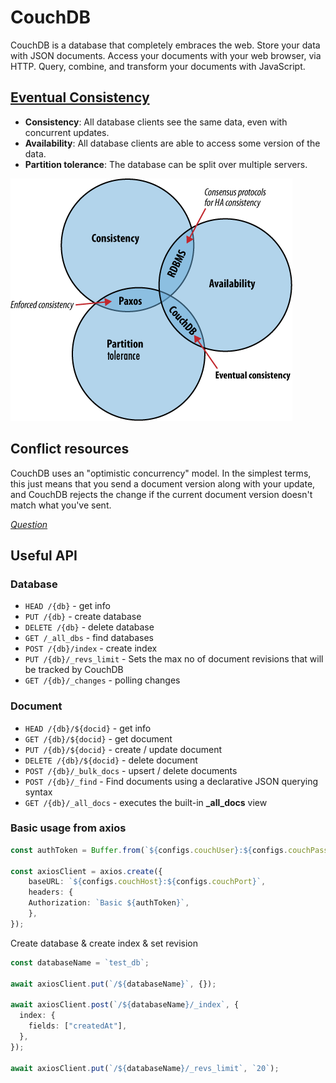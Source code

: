 # CouchDB 

CouchDB is a database that completely embraces the web. Store your data with JSON documents. Access your documents with your web browser, via HTTP. Query, combine, and transform your documents with JavaScript. 

## [Eventual Consistency](https://docs.couchdb.org/en/3.2.0/intro/consistency.html)

- **Consistency**: All database clients see the same data, even with concurrent updates.
- **Availability**: All database clients are able to access some version of the data.
- **Partition tolerance**: The database can be split over multiple servers.

![CouchDb consitency](./img/couch-consistency.png)

## Conflict resources
CouchDB uses an "optimistic concurrency" model. In the simplest terms, this just means that you send a document version along with your update, and CouchDB rejects the change if the current document version doesn't match what you've sent.

*[Question](https://stackoverflow.com/questions/299723/can-i-do-transactions-and-locks-in-couchdb#:~:text=CouchDB%20uses%20an%20%22optimistic%20concurrency,match%20what%20you've%20sent.)*



## Useful API

### Database
- `HEAD /{db}` - get info
- `PUT /{db}` - create database
- `DELETE /{db}` - delete database
- `GET /_all_dbs` - find databases
- `POST /{db}/index` - create index
- `PUT /{db}/_revs_limit` - Sets the max no of document revisions that will be tracked by CouchDB
- `GET /{db}/_changes` - polling changes

### Document 
- `HEAD /{db}/${docid}` - get info
- `GET /{db}/${docid}` - get document
- `PUT /{db}/${docid}` - create / update document
- `DELETE /{db}/${docid}` - delete document
- `POST /{db}/_bulk_docs` - upsert / delete documents
- `POST /{db}/_find` - Find documents using a declarative JSON querying syntax
- `GET /{db}/_all_docs` - executes the built-in **_all_docs** view

### Basic usage from axios
```ts
const authToken = Buffer.from(`${configs.couchUser}:${configs.couchPass}`).toString("base64");

const axiosClient = axios.create({
    baseURL: `${configs.couchHost}:${configs.couchPort}`,
    headers: {
    Authorization: `Basic ${authToken}`,
    },
});
```

Create database & create index & set revision
```ts
const databaseName = `test_db`;

await axiosClient.put(`/${databaseName}`, {});

await axiosClient.post(`/${databaseName}/_index`, {
  index: {
    fields: ["createdAt"],
  },
});

await axiosClient.put(`/${databaseName}/_revs_limit`, `20`);
```